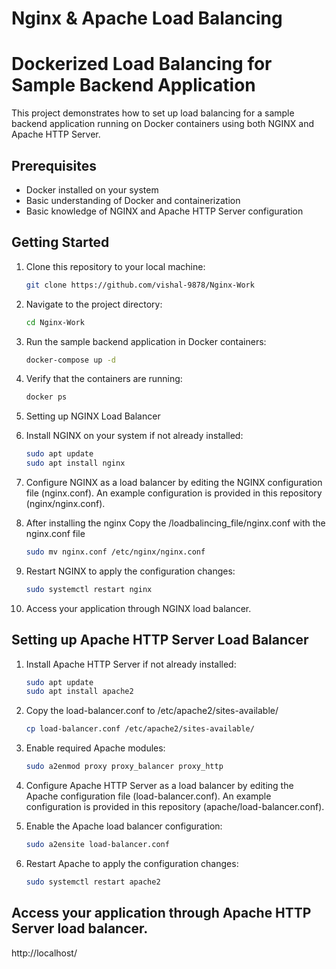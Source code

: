 # Nginx & Apache Load Balancing
# Dockerized Load Balancing for Sample Backend Application

This project demonstrates how to set up load balancing for a sample backend application running on Docker containers using both NGINX and Apache HTTP Server.

## Prerequisites

- Docker installed on your system
- Basic understanding of Docker and containerization
- Basic knowledge of NGINX and Apache HTTP Server configuration

## Getting Started

1. Clone this repository to your local machine:
   ```bash
   git clone https://github.com/vishal-9878/Nginx-Work


2. Navigate to the project directory:
   ```bash
   cd Nginx-Work
   
3. Run the sample backend application in Docker containers:
   ```bash
   docker-compose up -d

4. Verify that the containers are running:
   ```bash
   docker ps

5. Setting up NGINX Load Balancer
6. Install NGINX on your system if not already installed:
   ```bash
   sudo apt update
   sudo apt install nginx

7. Configure NGINX as a load balancer by editing the NGINX configuration file (nginx.conf). An example configuration is provided in this repository (nginx/nginx.conf).
   
9. After installing the nginx Copy the /loadbalincing_file/nginx.conf with the nginx.conf file
    ```bash
    sudo mv nginx.conf /etc/nginx/nginx.conf

11. Restart NGINX to apply the configuration changes:
    ```bash
    sudo systemctl restart nginx

13. Access your application through NGINX load balancer.

## Setting up Apache HTTP Server Load Balancer
1. Install Apache HTTP Server if not already installed:
   ```bash
   sudo apt update
   sudo apt install apache2

2. Copy the load-balancer.conf to /etc/apache2/sites-available/
   ```bash
   cp load-balancer.conf /etc/apache2/sites-available/
   
4. Enable required Apache modules:
   ```bash
   sudo a2enmod proxy proxy_balancer proxy_http

5. Configure Apache HTTP Server as a load balancer by editing the Apache configuration file (load-balancer.conf). An example configuration is provided in this repository (apache/load-balancer.conf).

6. Enable the Apache load balancer configuration:
   ```bash
   sudo a2ensite load-balancer.conf
   
7. Restart Apache to apply the configuration changes:
   ```bash
   sudo systemctl restart apache2
   
## Access your application through Apache HTTP Server load balancer.
   http://localhost/
